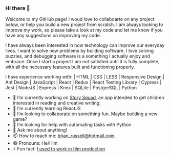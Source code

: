### Hi there 👋

Welcome to my GitHub page! I woud love to collaboarte on any project below, or help you build a new project from scratch. I am always looking to improve my work, so please take a look at my code and let me know if you have any suggestions on improving my code. 

I have always been interested in how technology can improve our everyday lives. I want to solve new problems by building software. I love solving puzzles, and debugging software is a something I actually enjoy and embrace. Once I start a project I am not satisfied until it is fully complete, with all the necessary features built and functioning properly.

I have experience working with:
| HTML | CSS | LESS | Responsive Design | Ant Design | JavaScript | React | Redux | React Testing Library | Cypress | Jest | NodeJS | Express | Knex | SQLite | PostgreSQL | Python

- 🔭 I’m currently working on [Story Squad](https://github.com/Lambda-School-Labs/Labs26-StorySquad-FE-TeamA), an app intended to get children interested in reading and creative writing.
- 🌱 I’m currently learning ReactJS
- 👯 I’m looking to collaborate on something fun. Maybe building a new game?
- 🤔 I’m looking for help with automating tasks with Python
- 💬 Ask me about anything!
- 📫 How to reach me: brian_russell@hotmail.com
- 😄 Pronouns: He/Him
- ⚡ Fun fact: [I used to work in film production](https://www.imdb.com/name/nm6291328/?ref_=nv_sr_srsg_0)
